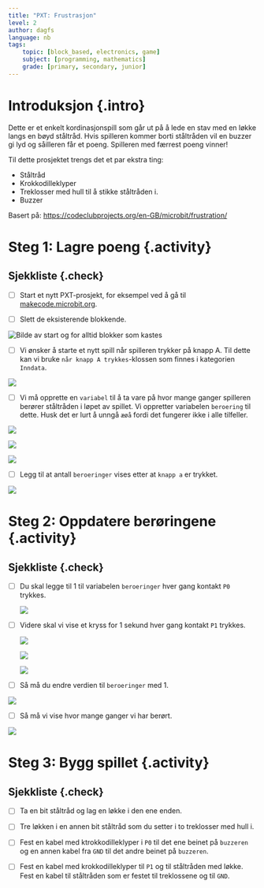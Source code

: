 ```yaml
---
title: "PXT: Frustrasjon"
level: 2
author: dagfs
language: nb
tags:
    topic: [block_based, electronics, game]
    subject: [programming, mathematics]
    grade: [primary, secondary, junior]
---
```


# Introduksjon {.intro}

Dette er et enkelt kordinasjonspill som går ut på å lede en stav med en løkke langs en bøyd ståltråd. Hvis spilleren kommer borti ståltråden vil en buzzer gi lyd og såilleren får et poeng. Spilleren med færrest poeng vinner!

Til dette prosjektet trengs det et par ekstra ting:

- Ståltråd
- Krokkodilleklyper
- Treklosser med hull til å stikke ståltråden i.
- Buzzer

Basert på: https://codeclubprojects.org/en-GB/microbit/frustration/

# Steg 1: Lagre poeng {.activity}

## Sjekkliste {.check}

- [ ] Start et nytt PXT-prosjekt, for eksempel ved å gå til
  [makecode.microbit.org](https://makecode.microbit.org/?lang=no).

- [ ] Slett de eksisterende blokkende.

 ![Bilde av start og for alltid blokker som kastes](slett_standard_blokker.png)

- [ ] Vi ønsker å starte et nytt spill når spilleren trykker på knapp A. Til dette kan vi bruke `når knapp A trykkes`-klossen som finnes i kategorien `Inndata`.

 ![](naar_a_trykkes.png)


  - [ ] Vi må opprette en `variabel` til å ta vare på hvor mange ganger spilleren berører ståltråden i løpet av spillet. Vi oppretter variabelen `beroering` til dette. Husk det er lurt å unngå `æøå` fordi det fungerer ikke i alle tilfeller.

   ![](lag_variabel_beroeringer.png)

   ![](lag_variabel_beroeringer2.png)

   ![](variabel_beroeringer.png)



   - [ ] Legg til at antall `beroeringer` vises etter at `knapp a` er trykket.

  ![](vis_tall_beroeringer.png)  

# Steg 2: Oppdatere berøringene {.activity}

## Sjekkliste {.check}

- [ ] Du skal legge til 1 til variabelen `beroeringer` hver gang kontakt `P0` trykkes.

	![](kontakt_p0_trykkes.png)

- [ ] Videre skal vi vise et kryss for 1 sekund hver gang kontakt `P1` trykkes.

  ![](pin1_bilde.png)

  ![](pin1_musikk.png)

  ![](pin1_pause.png)

- [ ] Så må du endre verdien til `beroeringer` med 1.

![](endre_beroeringer.png)

- [ ] Så må vi vise hvor mange ganger  vi har berørt.

![](vis_beroeringer.png)


# Steg 3: Bygg spillet {.activity}


## Sjekkliste {.check}

- [ ] Ta en bit ståltråd og lag en løkke i den ene enden.

- [ ] Tre løkken i en annen bit ståltråd som du setter i to treklosser med hull i.

- [ ] Fest en kabel med ktrokkodilleklyper i `P0` til det ene beinet på `buzzeren` og en annen kabel fra `GND` til det andre beinet på `buzzeren`.

- [ ] Fest en kabel med krokkodilleklyper til `P1` og til ståltråden med løkke. Fest en kabel til ståltråden som er festet til treklossene og til `GND`.
